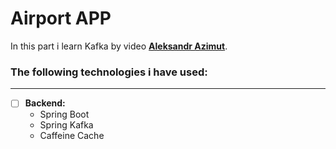 

# Airport APP #

In this part i learn Kafka by video [**Aleksandr Azimut**](https://www.youtube.com/watch?v=wdljVVzhZNc).

### **The following technologies i have used:** ###
___

- [ ] **Backend:**
  + Spring Boot
  + Spring Kafka
  + Caffeine Cache